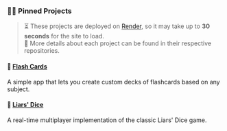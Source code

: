 ### 🧑‍💻 Pinned Projects

> ⏳ These projects are deployed on [Render](https://render.com), so it may take up to **30 seconds** for the site to load.  
> 📁 More details about each project can be found in their respective repositories.

#### 🔹 [Flash Cards](https://github.com/Nuqb/Flash-Cards-App)  
A simple app that lets you create custom decks of flashcards based on any subject.

#### 🔹 [Liars' Dice](https://github.com/Nuqb/Liars-Dice)  
A real-time multiplayer implementation of the classic Liars' Dice game.
